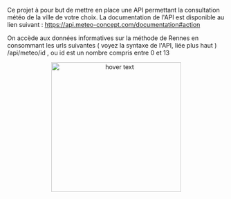 

Ce projet à pour but de mettre en place une API permettant la consultation météo de la ville de votre choix.
La documentation de l'API est disponible au lien suivant : https://api.meteo-concept.com/documentation#action

On accède aux données informatives sur la méthode de Rennes en consommant les urls suivantes ( voyez la syntaxe de l'API, liée plus haut )
/api/meteo/id , ou id est un nombre compris entre 0 et 13
<p align="center">
  <img src=https://livecampus.fr/wp-content/uploads/2020/09/logo_transparent_background.png width="300" title="hover text">
</p>
